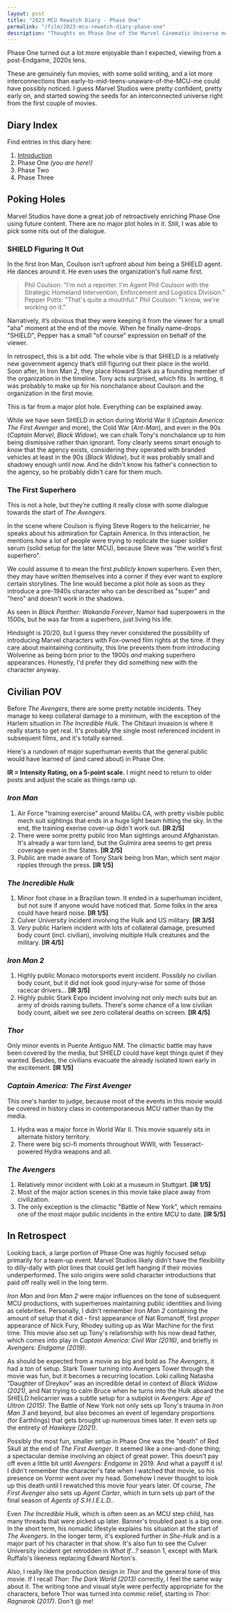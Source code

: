 ```yaml
---
layout: post
title: "2023 MCU Rewatch Diary - Phase One"
permalink: "/film/2023-mcu-rewatch-diary-phase-one"
description: "Thoughts on Phase One of the Marvel Cinematic Universe movies, from a 2023 lens."
---
```


Phase One turned out a lot more enjoyable than I expected, viewing from a post-Endgame, 2020s lens.

These are genuinely fun movies, with some solid writing, and a lot more interconnections than early-to-mid-teens-unaware-of-the-MCU-me could have possibly noticed. I guess Marvel Studios were pretty confident, pretty early on, and started sowing the seeds for an interconnected universe right from the first couple of movies.

<!--more-->

## Diary Index

Find entries in this diary here:

1. [Introduction](/film/2023-mcu-rewatch-diary-introduction)
2. Phase One *(you are here!)*
3. Phase Two
4. Phase Three

## Poking Holes

Marvel Studios have done a great job of retroactively enriching Phase One using future content. There are no major plot holes in it. Still, I was able to pick some nits out of the dialogue.

### SHIELD Figuring It Out

In the first Iron Man, Coulson isn’t upfront about him being a SHIELD agent. He dances around it. He even uses the organization's full name first.

> Phil Coulson: "I'm not a reporter. I'm Agent Phil Coulson with the Strategic Homeland Intervention, Enforcement and Logistics Division."
> Pepper Potts: "That's quite a mouthful."
> Phil Coulson:  "I know, we're working on it."

Narratively, it’s obvious that they were keeping it from the viewer for a small "aha" moment at the end of the movie. When he finally name-drops "SHIELD", Pepper has a small "of course" expression on behalf of the viewer.

In retrospect, this is a bit odd. The whole vibe is that SHIELD is a relatively new government agency that’s still figuring out their place in the world. Soon after, In Iron Man 2, they place Howard Stark as a founding member of the organization in the timeline. Tony acts surprised, which fits. In writing, it was probably to make up for his nonchalance about Coulson and the organization in the first movie.

This is far from a major plot hole. Everything can be explained away.

While we have seen SHIELD in action during World War II (*Captain America: The First Avenger* and more), the Cold War (*Ant-Man*), and even in the 90s (*Captain Marvel*, *Black Widow*), we can chalk Tony's nonchalance up to him being dismissive rather than ignorant. Tony clearly seems smart enough to *know* that the agency exists, considering they operated with branded vehicles at least in the 90s (*Black Widow*), but it was probably small and shadowy enough until now. And he didn't know his father's connection to the agency, so he probably didn't care for them much.

### The First Superhero

This is not a hole, but they’re cutting it really close with some dialogue towards the start of *The Avengers*.

In the scene where Coulson is flying Steve Rogers to the helicarrier, he speaks about his admiration for Captain America. In this interaction, he mentions how a lot of people were trying to replicate the super soldier serum (solid setup for the later MCU), because Steve was "the world's first superhero".

We could assume it to mean the first *publicly known* superhero. Even then, they may have written themselves into a corner if they ever want to explore certain storylines. The line would become a plot hole as soon as they introduce a pre-1940s character who can be described as "super" and "hero" and doesn't work in the shadows.

As seen in  *Black Panther: Wakanda Forever*, Namor had superpowers in the 1500s, but he was far from a superhero, just living his life.

Hindsight is 20/20, but I guess they never considered the possibility of introducing Marvel characters with Fox-owned film rights at the time. If they care about maintaining continuity, this line prevents them from introducing Wolverine as being born prior to the 1900s *and* making superhero appearances. Honestly, I'd prefer they did something new with the character anyway.

## Civilian POV

Before *The Avengers*, there are some pretty notable incidents. They manage to keep collateral damage to a minimum, with the exception of the Harlem situation in *The Incredible Hulk*. The Chitauri invasion is where it really starts to get real. It's probably the single most referenced incident in subsequent films, and it's totally earned.

Here's a rundown of major superhuman events that the general public would have learned of (and cared about) in Phase One.

**IR = Intensity Rating, on a 5-point scale.** I might need to return to older posts and adjust the scale as things ramp up.

### *Iron Man*

1. Air Force "training exercise" around Malibu CA, with pretty visible public mech suit sightings that ends in a huge light beam hitting the sky. In the end, the training exerise cover-up didn't work out. **[IR 2/5]**
2. There were some pretty public Iron Man sightings around Afghanistan. It's already a war torn land, but the Gulmira area seems to get press coverage even in the States. **[IR 2/5]**
3. Public are made aware of Tony Stark being Iron Man, which sent major ripples through the press. **[IR 1/5]**

### *The Incredible Hulk*

1. Minor foot chase in a Brazilian town. It ended in a superhuman incident, but not sure if anyone would have noticed that. Some folks in the area could have heard noise. **[IR 1/5]**
2. Culver University incident involving the Hulk and US military. **[IR 3/5]**
3. *Very* public Harlem incident with lots of collateral damage, presumed body count (incl. civilian), involving multiple Hulk creatures and the military. **[IR 4/5]**

### *Iron Man 2*

1. Highly public Monaco motorsports event incident. Possibly no civilian body count, but it did not look good injury-wise for some of those racecar drivers... **[IR 3/5]**
2. Highly public Stark Expo incident involving not only mech suits but an army of droids raining bullets. There's some chance of a low civilian body count, albeit we see zero collateral deaths on screen. **[IR 4/5]**

### *Thor*

Only minor events in Puente Antiguo NM. The climactic battle may have been covered by the media, but SHIELD could have kept things quiet if they wanted. Besides, the civilians evacuate the already isolated town early in the excitement. **[IR 1/5]**

### *Captain America: The First Avenger*

This one's harder to judge, because most of the events in this movie would be covered in history class in contemporaneous MCU rather than by the media.

1. Hydra was a major force in World War II. This movie squarely sits in alternate history territory.
2. There were big sci-fi moments throughout WWII, with Tesseract-powered Hydra weapons and all.

### *The Avengers*

1. Relatively minor incident with Loki at a museum in Stuttgart. **[IR 1/5]**
2. Most of the major action scenes in this movie take place away from civilization.
3. The only exception is the climactic "Battle of New York", which remains one of the most major public incidents in the entire MCU to date. **[IR 5/5]**

## In Retrospect

Looking back, a large portion of Phase One was highly focused setup primarily for a team-up event. Marvel Studios likely didn't have the flexibility to dilly-dally with plot lines that could get left hanging if their movies underperformed. The solo origins were solid character introductions that paid off really well in the long term.

*Iron Man* and *Iron Man 2* were major influences on the tone of subsequent MCU productions, with superheroes maintaining public identities and living as celebrities. Personally, I didn't remember *Iron Man 2* containing the amount of setup that it did - first appearance of Nat Romanoff, first *proper* appearance of Nick Fury, Rhodey suiting up as War Machine for the first time. This movie also set up Tony's relationship with his now dead father, which comes into play in *Captain America: Civil War (2016)*, and briefly in *Avengers: Endgame (2019)*.

As should be expected from a movie as big and bold as *The Avengers*, it had a ton of setup. Stark Tower turning into Avengers Tower through the movie was fun, but it becomes a recurring location. Loki calling Natasha “Daughter of Dreykov” was an incredible detail in context of *Black Widow (2021)*, and Nat trying to calm Bruce when he turns into the Hulk aboard the SHIELD helicarrier was a subtle setup for a subplot in *Avengers: Age of Ultron (2015)*. The Battle of New York not only sets up Tony's trauma in *Iron Man 3* and beyond, but also becomes an event of legendary proportions (for Earthlings) that gets brought up numerous times later. It even sets up the entirety of *Hawkeye (2021)*.

Possibly the most fun, smaller setup in Phase One was the "death" of Red Skull at the end of *The First Avenger*. It seemed like a one-and-done thing; a spectacular demise involving an object of great power. This doesn't pay off even a little bit until *Avengers: Endgame* in 2019. And what a payoff it is! I didn't remember the character's fate when I watched that movie, so his presence on Vormir went over my head. Somehow I never thought to look up this death until I rewatched this movie four years later. Of course, *The First Avenger* also sets up *Agent Carter*, which in turn sets up part of the final season of *Agents of S.H.I.E.L.D.*.

Even *The Incredible Hulk*, which is often seen as an MCU step child, has many threads that were picked up later. Banner's troubled past is a big one. In the short term, his nomadic lifestyle explains his situation at the start of *The Avengers*. In the longer term, it's explored further in *She-Hulk* and is a major part of his character in that show. It's also fun to see the Culver University incident get retrodden in *What If...?* season 1, except with Mark Ruffalo's likeness replacing Edward Norton's.

Also, I really like the production design in *Thor* and the general tone of this movie. If I recall *Thor: The Dark World (2013)* correctly, I feel the same way about it. The writing tone and visual style were perfectly appropriate for the characters, before Thor was turned into commic relief, starting in *Thor: Ragnarok (2017)*. Don't @ me!